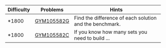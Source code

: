 | Difficulty | Problems | Hints |
| -------- | -------- | -------- |
| *1800 | [GYM105582G](https://codeforces.com/gym/105582/problem/G) | Find the difference of each solution and the benchmark. |
| *1800 | [GYM105582C](https://codeforces.com/gym/105582/problem/C) | If you know how many sets you need to build ... |
